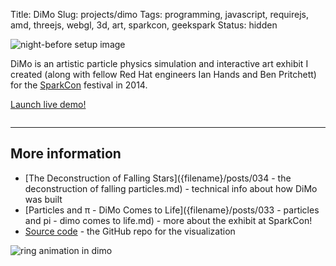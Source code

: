Title: DiMo
Slug: projects/dimo
Tags: programming, javascript, requirejs, amd, threejs, webgl, 3d, art, sparkcon, geekspark
Status: hidden

<img class="col-md-7" src="{filename}/static/images/projects/dimo/setup.jpg" alt="night-before setup image" style="padding-left: 0; padding-right: 30px" />

DiMo is an artistic particle physics simulation and interactive art exhibit I
created (along with fellow Red Hat engineers Ian Hands and Ben Pritchett) for
the [SparkCon][sparkcon] festival in 2014.

<p><a class="btn btn-default btn-lg" href="/static/projects/dimo/">Launch live demo!</a></p>

<p style="clear:both;height:0">&nbsp;</p>

<hr>

## More information

 - [The Deconstruction of Falling Stars]({filename}/posts/034 - the deconstruction of falling particles.md) - technical info about how DiMo was built
 - [Particles and π - DiMo Comes to Life]({filename}/posts/033 - particles and pi - dimo comes to life.md) - more about the exhibit at SparkCon!
 - [Source code][dimogit] - the GitHub repo for the visualization

![ring animation in dimo]({filename}/static/images/033/ring-anim.gif)

[sparkcon]: https://en.wikipedia.org/wiki/Sparkcon
[dimogit]: https://github.com/geekspark-rh/dimo-renderer

